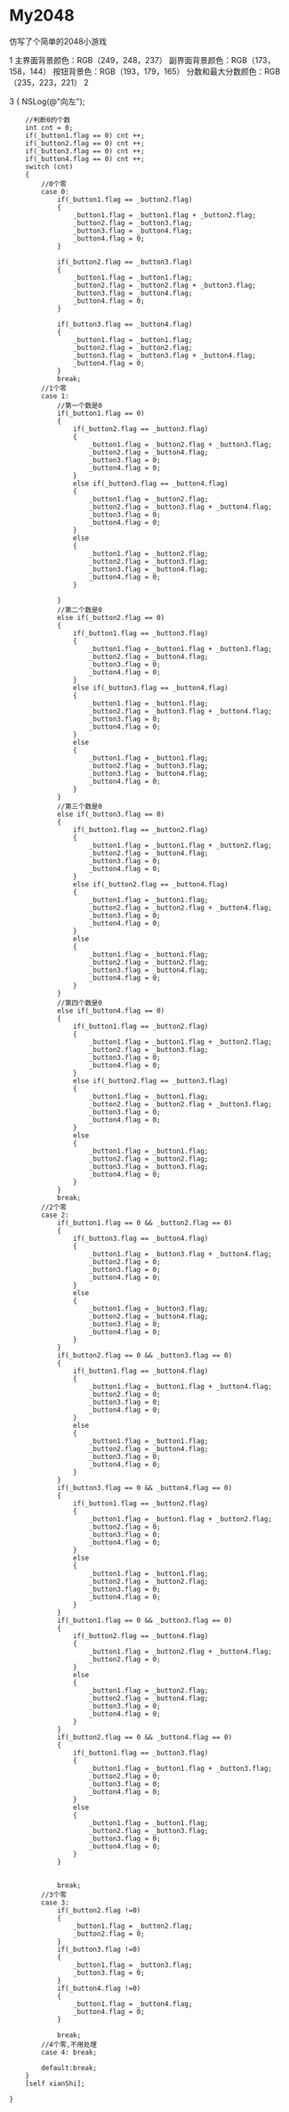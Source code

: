# My2048
仿写了个简单的2048小游戏

1
	主界面背景颜色：RGB（249，248，237）
	副界面背景颜色：RGB（173，158，144）
	按钮背景色：RGB（193，179，165）
	分数和最大分数颜色：RGB（235，223，221）
2


3
{
        NSLog(@"向左");
        
        //判断0的个数
        int cnt = 0;
        if(_button1.flag == 0) cnt ++;
        if(_button2.flag == 0) cnt ++;
        if(_button3.flag == 0) cnt ++;
        if(_button4.flag == 0) cnt ++;
        switch (cnt)
        {
            //0个零
            case 0:
                if(_button1.flag == _button2.flag)
                {
                    _button1.flag = _button1.flag + _button2.flag;
                    _button2.flag = _button3.flag;
                    _button3.flag = _button4.flag;
                    _button4.flag = 0;
                }
                
                if(_button2.flag == _button3.flag)
                {
                    _button1.flag = _button1.flag;
                    _button2.flag = _button2.flag + _button3.flag;
                    _button3.flag = _button4.flag;
                    _button4.flag = 0;
                }
                
                if(_button3.flag == _button4.flag)
                {
                    _button1.flag = _button1.flag;
                    _button2.flag = _button2.flag;
                    _button3.flag = _button3.flag + _button4.flag;
                    _button4.flag = 0;
                }
                break;
            //1个零
            case 1:
                //第一个数是0
                if(_button1.flag == 0)
                {
                    if(_button2.flag == _button3.flag)
                    {
                        _button1.flag = _button2.flag + _button3.flag;
                        _button2.flag = _button4.flag;
                        _button3.flag = 0;
                        _button4.flag = 0;
                    }
                    else if(_button3.flag == _button4.flag)
                    {
                        _button1.flag = _button2.flag;
                        _button2.flag = _button3.flag + _button4.flag;
                        _button3.flag = 0;
                        _button4.flag = 0;
                    }
                    else
                    {
                        _button1.flag = _button2.flag;
                        _button2.flag = _button3.flag;
                        _button3.flag = _button4.flag;
                        _button4.flag = 0;
                    }
                
                }
                //第二个数是0
                else if(_button2.flag == 0)
                {
                    if(_button1.flag == _button3.flag)
                    {
                        _button1.flag = _button1.flag + _button3.flag;
                        _button2.flag = _button4.flag;
                        _button3.flag = 0;
                        _button4.flag = 0;
                    }
                    else if(_button3.flag == _button4.flag)
                    {
                        _button1.flag = _button1.flag;
                        _button2.flag = _button3.flag + _button4.flag;
                        _button3.flag = 0;
                        _button4.flag = 0;
                    }
                    else
                    {
                        _button1.flag = _button1.flag;
                        _button2.flag = _button3.flag;
                        _button3.flag = _button4.flag;
                        _button4.flag = 0;
                    }
                }
                //第三个数是0
                else if(_button3.flag == 0)
                {
                    if(_button1.flag == _button2.flag)
                    {
                        _button1.flag = _button1.flag + _button2.flag;
                        _button2.flag = _button4.flag;
                        _button3.flag = 0;
                        _button4.flag = 0;
                    }
                    else if(_button2.flag == _button4.flag)
                    {
                        _button1.flag = _button1.flag;
                        _button2.flag = _button2.flag + _button4.flag;
                        _button3.flag = 0;
                        _button4.flag = 0;
                    }
                    else
                    {
                        _button1.flag = _button1.flag;
                        _button2.flag = _button2.flag;
                        _button3.flag = _button4.flag;
                        _button4.flag = 0;
                    }
                }
                //第四个数是0
                else if(_button4.flag == 0)
                {
                    if(_button1.flag == _button2.flag)
                    {
                        _button1.flag = _button1.flag + _button2.flag;
                        _button2.flag = _button3.flag;
                        _button3.flag = 0;
                        _button4.flag = 0;
                    }
                    else if(_button2.flag == _button3.flag)
                    {
                        _button1.flag = _button1.flag;
                        _button2.flag = _button2.flag + _button3.flag;
                        _button3.flag = 0;
                        _button4.flag = 0;
                    }
                    else
                    {
                        _button1.flag = _button1.flag;
                        _button2.flag = _button2.flag;
                        _button3.flag = _button3.flag;
                        _button4.flag = 0;
                    }
                }
                break;
            //2个零
            case 2:
                if(_button1.flag == 0 && _button2.flag == 0)
                {
                    if(_button3.flag == _button4.flag)
                    {
                        _button1.flag = _button3.flag + _button4.flag;
                        _button2.flag = 0;
                        _button3.flag = 0;
                        _button4.flag = 0;
                    }
                    else
                    {
                        _button1.flag = _button3.flag;
                        _button2.flag = _button4.flag;
                        _button3.flag = 0;
                        _button4.flag = 0;
                    }
                }
                if(_button2.flag == 0 && _button3.flag == 0)
                {
                    if(_button1.flag == _button4.flag)
                    {
                        _button1.flag = _button1.flag + _button4.flag;
                        _button2.flag = 0;
                        _button3.flag = 0;
                        _button4.flag = 0;
                    }
                    else
                    {
                        _button1.flag = _button1.flag;
                        _button2.flag = _button4.flag;
                        _button3.flag = 0;
                        _button4.flag = 0;
                    }
                }
                if(_button3.flag == 0 && _button4.flag == 0)
                {
                    if(_button1.flag == _button2.flag)
                    {
                        _button1.flag = _button1.flag + _button2.flag;
                        _button2.flag = 0;
                        _button3.flag = 0;
                        _button4.flag = 0;
                    }
                    else
                    {
                        _button1.flag = _button1.flag;
                        _button2.flag = _button2.flag;
                        _button3.flag = 0;
                        _button4.flag = 0;
                    }
                }
                if(_button1.flag == 0 && _button3.flag == 0)
                {
                    if(_button2.flag == _button4.flag)
                    {
                        _button1.flag = _button2.flag + _button4.flag;
                        _button2.flag = 0;
                    }
                    else
                    {
                        _button1.flag = _button2.flag;
                        _button2.flag = _button4.flag;
                        _button3.flag = 0;
                        _button4.flag = 0;
                    }
                }
                if(_button2.flag == 0 && _button4.flag == 0)
                {
                    if(_button1.flag == _button3.flag)
                    {
                        _button1.flag = _button1.flag + _button3.flag;
                        _button2.flag = 0;
                        _button3.flag = 0;
                        _button4.flag = 0;
                    }
                    else
                    {
                        _button1.flag = _button1.flag;
                        _button2.flag = _button3.flag;
                        _button3.flag = 0;
                        _button4.flag = 0;
                    }
                }
                
                
                break;
            //3个零
            case 3:
                if(_button2.flag !=0)
                {
                    _button1.flag = _button2.flag;
                    _button2.flag = 0;
                }
                if(_button3.flag !=0)
                {
                    _button1.flag = _button3.flag;
                    _button3.flag = 0;
                }
                if(_button4.flag !=0)
                {
                    _button1.flag = _button4.flag;
                    _button4.flag = 0;
                }

                break;
            //4个零,不用处理
            case 4: break;
                
            default:break;
        }
        [self xianShi];

    }
